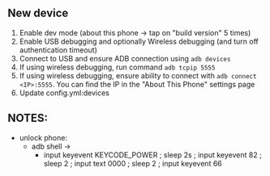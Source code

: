 ## New device

1. Enable dev mode (about this phone -> tap on "build version" 5 times)
2. Enable USB debugging and optionally Wireless debugging (and turn off authentication timeout)
3. Connect to USB and ensure ADB connection using `adb devices`
4. If using wireless debugging, run command `adb tcpip 5555`
5. If using wireless debugging, ensure ability to connect with `adb connect <IP>:5555`. You can find the IP in the "About This Phone" settings page
6. Update config.yml:devices


## NOTES:

- unlock phone:
    - adb shell ->
        - input keyevent KEYCODE_POWER ; sleep 2s ; input keyevent 82 ; sleep 2 ; input text 0000 ; sleep 2 ; input keyevent 66

